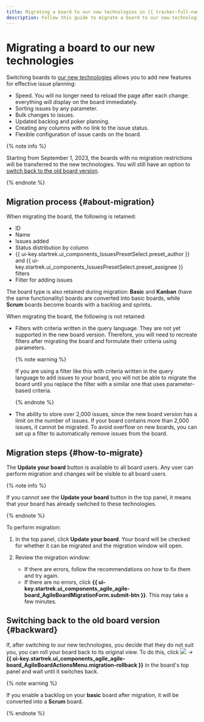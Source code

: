```yaml
---
title: Migrating a board to our new technologies in {{ tracker-full-name }}
description: Follow this guide to migrate a board to our new technologies.
---
```


# Migrating a board to our new technologies

Switching boards to [our new technologies](agile-new.md) allows you to add new features for effective issue planning:

* Speed. You will no longer need to reload the page after each change: everything will display on the board immediately.
* Sorting issues by any parameter.
* Bulk changes to issues.
* Updated backlog and poker planning.
* Creating any columns with no link to the issue status.
* Flexible configuration of issue cards on the board.

{% note info %}

Starting from September 1, 2023, the boards with no migration restrictions will be transferred to the new technologies. You will still have an option to [switch back to the old board version](#backward).

{% endnote %}

## Migration process {#about-migration}

When migrating the board, the following is retained:

* ID
* Name
* Issues added
* Status distribution by column
* {{ ui-key.startrek.ui_components_IssuesPresetSelect.preset_author }} and {{ ui-key.startrek.ui_components_IssuesPresetSelect.preset_assignee }} filters
* Filter for adding issues

The board type is also retained during migration: **Basic** and **Kanban** (have the same functionality) boards are converted into basic boards, while **Scrum** boards become boards with a backlog and sprints.

When migrating the board, the following is not retained:

* Filters with criteria written in the query language. They are not yet supported in the new board version. Therefore, you will need to recreate filters after migrating the board and formulate their criteria using parameters.

   {% note warning %}

   If you are using a filter like this with criteria written in the query language to add issues to your board, you will not be able to migrate the board until you replace the filter with a similar one that uses parameter-based criteria.

   {% endnote %}

* The ability to store over 2,000 issues, since the new board version has a limit on the number of issues. If your board contains more than 2,000 issues, it cannot be migrated. To avoid overflow on new boards, you can set up a filter to automatically remove issues from the board.

## Migration steps {#how-to-migrate}

The **Update your board** button is available to all board users. Any user can perform migration and changes will be visible to all board users.

{% note info %}

If you cannot see the **Update your board** button in the top panel, it means that your board has already switched to these technologies.

{% endnote %}

To perform migration:

1. In the top panel, click **Update your board**. Your board will be checked for whether it can be migrated and the migration window will open.

1. Review the migration window:
   * If there are errors, follow the recommendations on how to fix them and try again.
   * If there are no errors, click **{{ ui-key.startrek.ui_components_agile_agile-board_AgileBoardMigrationForm.submit-btn }}**. This may take a few minutes.

## Switching back to the old board version {#backward}

If, after switching to our new technologies, you decide that they do not suit you, you can roll your board back to its original view. To do this, click ![](../../_assets/tracker/svg/actions.svg) → **{{ ui-key.startrek.ui_components_agile_agile-board_AgileBoardActionsMenu.migration-rollback }}** in the board's top panel and wait until it switches back.

{% note warning %}

If you enable a backlog on your **basic** board after migration, it will be converted into a **Scrum** board.

{% endnote %}

